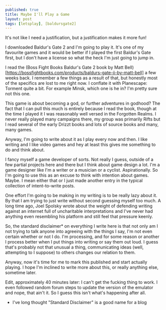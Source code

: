 ```yaml
---
published: true
title: Maybe I'll Play a Game
layout: post
tags: [letsplay], [baldursgate2]
---
```


It's not like I need a justification, but a justification makes it more fun! 

I downloaded Baldur's Gate 2 and I'm going to play it. It's one of my favourite games and it would be better if I played the first Baldur's Gate first, but I don't have a license so what the heck I'm just going to jump in.

I read the (Boss Fight Books Baldur's Gate 2 book by Matt Bell)[https://bossfightbooks.com/products/baldurs-gate-ii-by-matt-bell] a few weeks back. I remember a few things as a result of that, but honestly most of the specifics are lost to me right now. I conflate it with Planescape: Torment quite a bit. For example Minsk, which one is he in? I'm pretty sure not this one.

This game is about becoming a god, or further adventures in godhood? The fact that I can pull this much is entirely because I read the book, though at the time I played it I was reasonably well versed in the Forgotten Realms. I never really played many campaigns there, my group was primarily Rifts but I read several of the early Drizzt books and lots of source books and many, many games.

Anyway, I'm going to write about it as I play every now and then. I like writing and I like video games and hey at least this gives me something to do and think about. 

I fancy myself a game developer of sorts. Not really I guess, outside of a few partial projects here and there but I think about game design a lot. I'm a game designer like I'm a writer or a musician or a cyclist. Aspirationally. So I'm going to use this as an excuse to think with intention about games. Maybe. I mean either that or I just made another entry in the typical collection of intent-to-write posts.

One effort I'm going to be making in my writing is to be really lazy about it. By that I am trying to just write without second guessing myself too much. A long time ago, Joel Spolsky wrote about the weight of defending writing against an internet full of uncharitable interpretations and I've never had anything even resembling his platform and still feel that pressure keenly. 

So, the standard disclaimer* on everything I write here is that not only am I not trying to talk anyone into agreeing with the things I say, I'm not even certain whether or not I do. I'm processing, and for some reason or another I process better when I put things into writing or say them out loud. I guess that's probably not that unusual a thing, communicating ideas (well, attempting to I suppose) to others changes our relation to them.

Anyway, now it's time for me to mark this published and start actually playing. I hope I'm inclined to write more about this, or really anything else, sometime later.

Edit, approximately 40 minutes later: I can't get the fucking thing to work. I even followed random forum steps to update the version of the emulator and nope, that ain't it. So I guess this isn't what's happening after all.

* I've long thought "Standard Disclaimer" is a good name for a blog

